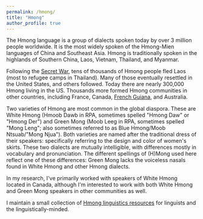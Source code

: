 ```yaml
---
permalink: /hmong/
title: "Hmong"
author_profile: true
---
```


The Hmong language is a group of dialects spoken today by over 3 million people worldwide. It is the most widely spoken of the Hmong-Mien languages of China and Southeast Asia. Hmong is traditionally spoken in the highlands of Southern China, Laos, Vietnam, Thailand, and Myanmar. 

Following the [Secret War](https://en.wikipedia.org/wiki/Laotian_Civil_War "Wikipedia"), tens of thousands of Hmong people fled Laos (most to refugee camps in Thailand). Many of those eventually resettled in the United States, and others followed. Today there are nearly 300,000 Hmong living in the US. Thousands more formed Hmong communities in other countries, including France, Canada, [French Guiana](https://www.youtube.com/watch?v=nMf-FRl3fpI&ab_channel=FRANCE24English "From Laos to French Guiana: The story of the Hmong people"), and Australia.

Two varieties of Hmong are most common in the global diaspora. These are White Hmong (Hmoob Dawb in RPA, sometimes spelled "Hmong Daw" or "Hmong Der") and Green Mong (Moob Leeg in RPA, sometimes spelled "Mong Leng"; also sometimes referred to as Blue Hmong/Moob Ntsuab/"Mong Njua"). Both varieties are named after the traditional dress of their speakers: specifically referring to the design and color of women's skirts. These two dialects are mutually intelligible, with differences mostly in vocabulary and pronunciation. The different spellings of (H)Mong used here reflect one of these differences: Green Mong lacks the voiceless nasals found in White Hmong and other Hmong dialects. 

In my research, I've primarily worked with speakers of White Hmong located in Canada, although I'm interested to work with both White Hmong and Green Mong speakers in other communities as well. 

I maintain a small collection of [Hmong linguistics resources](/hmong/resources "Hmong Linguistics Resources") for linguists and the linguistically-minded. 


